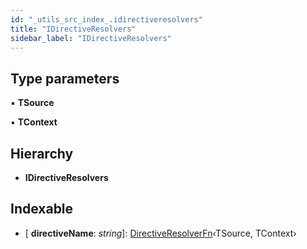 ```yaml
---
id: "_utils_src_index_.idirectiveresolvers"
title: "IDirectiveResolvers"
sidebar_label: "IDirectiveResolvers"
---
```


## Type parameters

▪ **TSource**

▪ **TContext**

## Hierarchy

* **IDirectiveResolvers**

## Indexable

* \[ **directiveName**: *string*\]: [DirectiveResolverFn](../modules/_utils_src_index_.md#directiveresolverfn)‹TSource, TContext›
